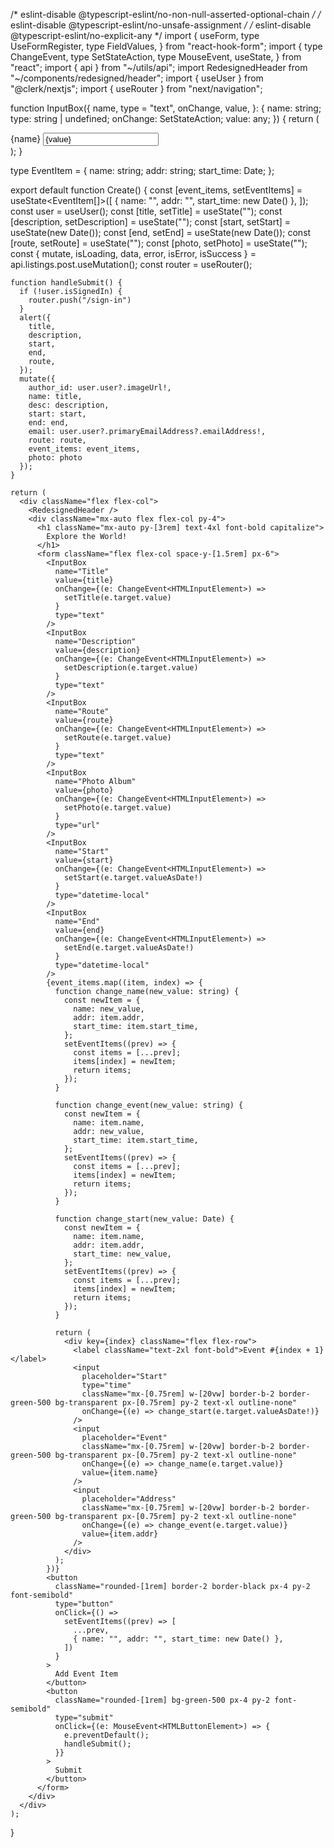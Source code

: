 /* eslint-disable @typescript-eslint/no-non-null-asserted-optional-chain */
/* eslint-disable @typescript-eslint/no-unsafe-assignment */
/* eslint-disable @typescript-eslint/no-explicit-any */
import {
    useForm,
    type UseFormRegister,
    type FieldValues,
  } from "react-hook-form";
  import {
    type ChangeEvent,
    type SetStateAction,
    type MouseEvent,
    useState,
  } from "react";
  import { api } from "~/utils/api";
  import RedesignedHeader from "~/components/redesigned/header";
  import { useUser } from "@clerk/nextjs";
  import { useRouter } from "next/navigation";
  
  function InputBox({
    name,
    type = "text",
    onChange,
    value,
  }: {
    name: string;
    type: string | undefined;
    onChange: SetStateAction<any>;
    value: any;
  }) {
    return (
      <div className="flex flex-col space-y-[0.5rem]">
        <label className="text-2xl font-bold">{name}</label>
        <input
          onChange={onChange}
          value={value}
          className="w-[50vw] border-b-2 border-green-500 bg-transparent px-[0.75rem] py-2 text-xl outline-none"
          type={type}
        />
      </div>
    );
  }
  
  type EventItem = {
    name: string;
    addr: string;
    start_time: Date;
  };
  
  export default function Create() {
    const [event_items, setEventItems] = useState<EventItem[]>([
      { name: "", addr: "", start_time: new Date() },
    ]);
    const user = useUser();
    const [title, setTitle] = useState<any>("");
    const [description, setDescription] = useState<any>("");
    const [start, setStart] = useState<Date>(new Date());
    const [end, setEnd] = useState<Date>(new Date());
    const [route, setRoute] = useState<any>("");
    const [photo, setPhoto] = useState<string>("");
    const { mutate, isLoading, data, error, isError, isSuccess } =
      api.listings.post.useMutation();
    const router = useRouter();
  
    function handleSubmit() {
      if (!user.isSignedIn) {
        router.push("/sign-in")
      }
      alert({
        title,
        description,
        start,
        end,
        route,
      });
      mutate({
        author_id: user.user?.imageUrl!,
        name: title,
        desc: description,
        start: start,
        end: end,
        email: user.user?.primaryEmailAddress?.emailAddress!,
        route: route,
        event_items: event_items,
        photo: photo
      });
    }
  
    return (
      <div className="flex flex-col">
        <RedesignedHeader />
        <div className="mx-auto flex flex-col py-4">
          <h1 className="mx-auto py-[3rem] text-4xl font-bold capitalize">
            Explore the World!
          </h1>
          <form className="flex flex-col space-y-[1.5rem] px-6">
            <InputBox
              name="Title"
              value={title}
              onChange={(e: ChangeEvent<HTMLInputElement>) =>
                setTitle(e.target.value)
              }
              type="text"
            />
            <InputBox
              name="Description"
              value={description}
              onChange={(e: ChangeEvent<HTMLInputElement>) =>
                setDescription(e.target.value)
              }
              type="text"
            />
            <InputBox
              name="Route"
              value={route}
              onChange={(e: ChangeEvent<HTMLInputElement>) =>
                setRoute(e.target.value)
              }
              type="text"
            />
            <InputBox
              name="Photo Album"
              value={photo}
              onChange={(e: ChangeEvent<HTMLInputElement>) =>
                setPhoto(e.target.value)
              }
              type="url"
            />
            <InputBox
              name="Start"
              value={start}
              onChange={(e: ChangeEvent<HTMLInputElement>) =>
                setStart(e.target.valueAsDate!)
              }
              type="datetime-local"
            />
            <InputBox
              name="End"
              value={end}
              onChange={(e: ChangeEvent<HTMLInputElement>) =>
                setEnd(e.target.valueAsDate!)
              }
              type="datetime-local"
            />
            {event_items.map((item, index) => {
              function change_name(new_value: string) {
                const newItem = {
                  name: new_value,
                  addr: item.addr,
                  start_time: item.start_time,
                };
                setEventItems((prev) => {
                  const items = [...prev];
                  items[index] = newItem;
                  return items;
                });
              }
  
              function change_event(new_value: string) {
                const newItem = {
                  name: item.name,
                  addr: new_value,
                  start_time: item.start_time,
                };
                setEventItems((prev) => {
                  const items = [...prev];
                  items[index] = newItem;
                  return items;
                });
              }
  
              function change_start(new_value: Date) {
                const newItem = {
                  name: item.name,
                  addr: item.addr,
                  start_time: new_value,
                };
                setEventItems((prev) => {
                  const items = [...prev];
                  items[index] = newItem;
                  return items;
                });
              }
  
              return (
                <div key={index} className="flex flex-row">
                  <label className="text-2xl font-bold">Event #{index + 1}</label>
                  <input
                    placeholder="Start"
                    type="time"
                    className="mx-[0.75rem] w-[20vw] border-b-2 border-green-500 bg-transparent px-[0.75rem] py-2 text-xl outline-none"
                    onChange={(e) => change_start(e.target.valueAsDate!)}
                  />
                  <input
                    placeholder="Event"
                    className="mx-[0.75rem] w-[20vw] border-b-2 border-green-500 bg-transparent px-[0.75rem] py-2 text-xl outline-none"
                    onChange={(e) => change_name(e.target.value)}
                    value={item.name}
                  />
                  <input
                    placeholder="Address"
                    className="mx-[0.75rem] w-[20vw] border-b-2 border-green-500 bg-transparent px-[0.75rem] py-2 text-xl outline-none"
                    onChange={(e) => change_event(e.target.value)}
                    value={item.addr}
                  />
                </div>
              );
            })}
            <button
              className="rounded-[1rem] border-2 border-black px-4 py-2 font-semibold"
              type="button"
              onClick={() =>
                setEventItems((prev) => [
                  ...prev,
                  { name: "", addr: "", start_time: new Date() },
                ])
              }
            >
              Add Event Item
            </button>
            <button
              className="rounded-[1rem] bg-green-500 px-4 py-2 font-semibold"
              type="submit"
              onClick={(e: MouseEvent<HTMLButtonElement>) => {
                e.preventDefault();
                handleSubmit();
              }}
            >
              Submit
            </button>
          </form>
        </div>
      </div>
    );
  }
  